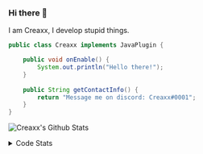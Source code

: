 ### Hi there 👋

I am Creaxx, I develop stupid things. 

```java
public class Creaxx implements JavaPlugin {

    public void onEnable() {
        System.out.println("Hello there!");
    }
    
    public String getContactInfo() {
        return "Message me on discord: Creaxx#0001";
    }
}
```

![Creaxx's Github Stats](https://github-readme-stats.vercel.app/api?username=CreaxxOG&show_icons=true&theme=dark&count_private=true)

<details>
  <summary>Code Stats</summary>

<!--START_SECTION:waka-->
![Code Time](http://img.shields.io/badge/Code%20Time-741%20hrs%2027%20mins-blue)

![Lines of code](https://img.shields.io/badge/From%20Hello%20World%20I%27ve%20Written-16%20lines%20of%20code-blue)

**🐱 My GitHub Data** 

> 🏆 203 Contributions in the Year 2022
 > 
> 📦 416.0 kB Used in GitHub's Storage 
 > 
> 🚫 Not Opted to Hire
 > 
> 📜 2 Public Repositories 
 > 
> 🔑 5 Private Repositories  
 > 
**I'm a Night 🦉** 

```text
🌞 Morning    19 commits     ██░░░░░░░░░░░░░░░░░░░░░░░   10.67% 
🌆 Daytime    58 commits     ████████░░░░░░░░░░░░░░░░░   32.58% 
🌃 Evening    96 commits     █████████████░░░░░░░░░░░░   53.93% 
🌙 Night      5 commits      ░░░░░░░░░░░░░░░░░░░░░░░░░   2.81%

```
📅 **I'm Most Productive on Monday** 

```text
Monday       38 commits     █████░░░░░░░░░░░░░░░░░░░░   21.35% 
Tuesday      25 commits     ███░░░░░░░░░░░░░░░░░░░░░░   14.04% 
Wednesday    24 commits     ███░░░░░░░░░░░░░░░░░░░░░░   13.48% 
Thursday     22 commits     ███░░░░░░░░░░░░░░░░░░░░░░   12.36% 
Friday       22 commits     ███░░░░░░░░░░░░░░░░░░░░░░   12.36% 
Saturday     23 commits     ███░░░░░░░░░░░░░░░░░░░░░░   12.92% 
Sunday       24 commits     ███░░░░░░░░░░░░░░░░░░░░░░   13.48%

```


📊 **This Week I Spent My Time On** 

```text
💬 Programming Languages: 
Java                     18 hrs 24 mins      ███████████████████████░░   92.27% 
Kotlin                   34 mins             ░░░░░░░░░░░░░░░░░░░░░░░░░   2.87% 
YAML                     27 mins             ░░░░░░░░░░░░░░░░░░░░░░░░░   2.3% 
XML                      25 mins             ░░░░░░░░░░░░░░░░░░░░░░░░░   2.14% 
TypeScript               4 mins              ░░░░░░░░░░░░░░░░░░░░░░░░░   0.37%

🔥 Editors: 
IntelliJ                 19 hrs 57 mins      █████████████████████████   100.0%

```

**I Mostly Code in Java** 

```text
Java                     6 repos             ██████████████████░░░░░░░   75.0% 
EJS                      1 repo              ███░░░░░░░░░░░░░░░░░░░░░░   12.5% 
Kotlin                   1 repo              ███░░░░░░░░░░░░░░░░░░░░░░   12.5%

```



 Last Updated on 03/08/2022 12:50:53 UTC
<!--END_SECTION:waka-->
</details>

